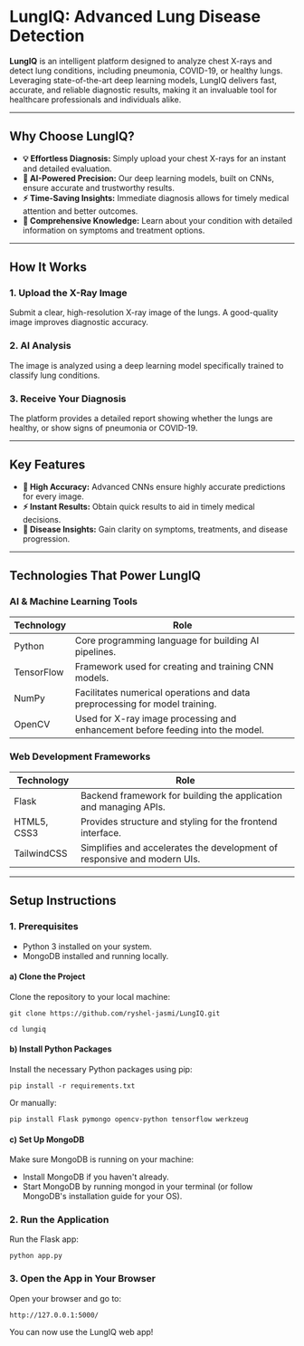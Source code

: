 # LungIQ: Advanced Lung Disease Detection

**LungIQ** is an intelligent platform designed to analyze chest X-rays and detect lung conditions, including pneumonia, COVID-19, or healthy lungs. Leveraging state-of-the-art deep learning models, LungIQ delivers fast, accurate, and reliable diagnostic results, making it an invaluable tool for healthcare professionals and individuals alike.

---

## Why Choose LungIQ?
- **💡 Effortless Diagnosis:** Simply upload your chest X-rays for an instant and detailed evaluation.  
- **🎯 AI-Powered Precision:** Our deep learning models, built on CNNs, ensure accurate and trustworthy results.  
- **⚡ Time-Saving Insights:** Immediate diagnosis allows for timely medical attention and better outcomes.  
- **📖 Comprehensive Knowledge:** Learn about your condition with detailed information on symptoms and treatment options.

---

## How It Works

### 1. Upload the X-Ray Image
Submit a clear, high-resolution X-ray image of the lungs. A good-quality image improves diagnostic accuracy.

### 2. AI Analysis  
The image is analyzed using a deep learning model specifically trained to classify lung conditions.

### 3. Receive Your Diagnosis  
The platform provides a detailed report showing whether the lungs are healthy, or show signs of pneumonia or COVID-19.

---

## Key Features
- **🎯 High Accuracy:** Advanced CNNs ensure highly accurate predictions for every image.
- **⚡ Instant Results:** Obtain quick results to aid in timely medical decisions.
- **📖 Disease Insights:** Gain clarity on symptoms, treatments, and disease progression.

---

## Technologies That Power LungIQ

### AI & Machine Learning Tools
| Technology      | Role                                                                                  |
|------------------|---------------------------------------------------------------------------------------|
| Python           | Core programming language for building AI pipelines.                                |
| TensorFlow       | Framework used for creating and training CNN models.                                |
| NumPy            | Facilitates numerical operations and data preprocessing for model training.         |
| OpenCV           | Used for X-ray image processing and enhancement before feeding into the model.      |

### Web Development Frameworks
| Technology       | Role                                                                                 |
|-------------------|--------------------------------------------------------------------------------------|
| Flask            | Backend framework for building the application and managing APIs.                   |
| HTML5, CSS3      | Provides structure and styling for the frontend interface.                          |
| TailwindCSS      | Simplifies and accelerates the development of responsive and modern UIs.            |

---

## Setup Instructions

### 1. Prerequisites
- Python 3 installed on your system.  
- MongoDB installed and running locally.

#### a) Clone the Project
Clone the repository to your local machine:

```
git clone https://github.com/ryshel-jasmi/LungIQ.git
```
```
cd lungiq
```

#### b) Install Python Packages
Install the necessary Python packages using pip:
```
pip install -r requirements.txt
```

Or manually:

```
pip install Flask pymongo opencv-python tensorflow werkzeug
```

#### c) Set Up MongoDB
Make sure MongoDB is running on your machine:

- Install MongoDB if you haven't already.
- Start MongoDB by running mongod in your terminal (or follow MongoDB's installation guide for your OS).

### 2. Run the Application
Run the Flask app:
```
python app.py
```

### 3. Open the App in Your Browser
Open your browser and go to:
```
http://127.0.0.1:5000/
```

You can now use the LungIQ web app!
